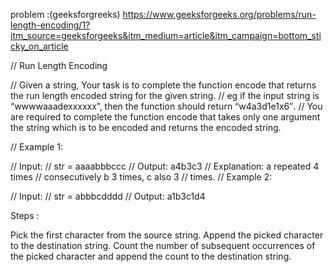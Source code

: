 problem :(geeksforgreeks)  https://www.geeksforgeeks.org/problems/run-length-encoding/1?itm_source=geeksforgeeks&itm_medium=article&itm_campaign=bottom_sticky_on_article

// Run Length Encoding

// Given a string, Your task is to  complete the function encode that returns the run length encoded string for the given string.
// eg if the input string is “wwwwaaadexxxxxx”, then the function should return “w4a3d1e1x6″.
// You are required to complete the function encode that takes only one argument the string which is to be encoded and returns the encoded string.

// Example 1:

// Input:
// str = aaaabbbccc
// Output: a4b3c3
// Explanation: a repeated 4 times
// consecutively b 3 times, c also 3
// times.
// Example 2:

// Input:
// str = abbbcdddd
// Output: a1b3c1d4



Steps :

Pick the first character from the source string. 
Append the picked character to the destination string. 
Count the number of subsequent occurrences of the picked character and append the count to the destination string. 
